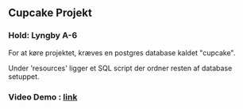 ## Cupcake Projekt

### Hold: Lyngby A-6

For at køre projektet, kræves en postgres database kaldet "cupcake".

Under 'resources' ligger et SQL script der ordner resten af database setuppet.

### Video Demo : [link](https://youtu.be/Xl-DBiWjB5o)
